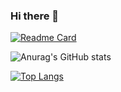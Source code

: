 ### Hi there 👋

<!--
**ekseh93/ekseh93** is a ✨ _special_ ✨ repository because its `README.md` (this file) appears on your GitHub profile.

Here are some ideas to get you started:

- 🔭 I’m currently working on ...
- 🌱 I’m currently learning ...
- 👯 I’m looking to collaborate on ...
- 🤔 I’m looking for help with ...
- 💬 Ask me about ...
- 📫 How to reach me: ...
- 😄 Pronouns: ...
- ⚡ Fun fact: ...
-->

[![Readme Card](https://github-readme-stats.vercel.app/api/pin/?username=ekseh93&repo=algolia)](https://github.com/anuraghazra/github-readme-stats)

![Anurag's GitHub stats](https://github-readme-stats.vercel.app/api?username=ekseh93&show_icons=true&theme=algolia)

[![Top Langs](https://github-readme-stats.vercel.app/api/top-langs/?username=ekseh93&layout=compact)](https://github.com/anuraghazra/github-readme-stats)
